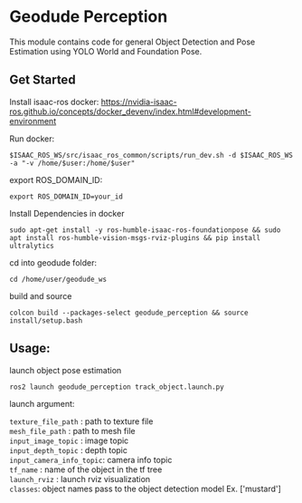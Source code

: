 # Geodude Perception

This module contains code for general Object Detection and Pose Estimation using YOLO World and Foundation Pose.

## Get Started

Install isaac-ros docker: https://nvidia-isaac-ros.github.io/concepts/docker_devenv/index.html#development-environment

Run docker:

`$ISAAC_ROS_WS/src/isaac_ros_common/scripts/run_dev.sh -d $ISAAC_ROS_WS -a "-v /home/$user:/home/$user"`

export ROS_DOMAIN_ID:

`export ROS_DOMAIN_ID=your_id`

Install Dependencies in docker

`sudo apt-get install -y ros-humble-isaac-ros-foundationpose && sudo apt install ros-humble-vision-msgs-rviz-plugins && pip install ultralytics`

cd into geodude folder:

`cd /home/user/geodude_ws`

build and source

`colcon build --packages-select geodude_perception && source install/setup.bash`


## Usage:

launch object pose estimation

`ros2 launch geodude_perception track_object.launch.py`

launch argument:

`texture_file_path` : path to texture file \
`mesh_file_path` : path to mesh file \
`input_image_topic` : image topic \
`input_depth_topic` : depth topic \
`input_camera_info_topic`: camera info topic \
`tf_name` : name of the object in the tf tree \
`launch_rviz` : launch rviz visualization \
`classes`: object names pass to the object detection model Ex. ['mustard']